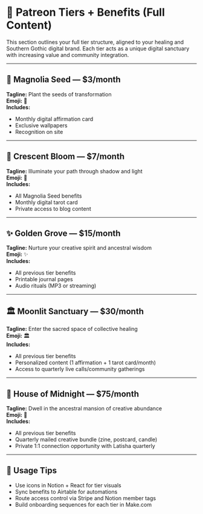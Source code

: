 # 💼 Patreon Tiers + Benefits (Full Content)

This section outlines your full tier structure, aligned to your healing and Southern Gothic digital brand. Each tier acts as a unique digital sanctuary with increasing value and community integration.

---

## 🌱 Magnolia Seed — $3/month
**Tagline:** Plant the seeds of transformation  
**Emoji:** 🌱  
**Includes:**
- Monthly digital affirmation card
- Exclusive wallpapers
- Recognition on site

---

## 🌙 Crescent Bloom — $7/month
**Tagline:** Illuminate your path through shadow and light  
**Emoji:** 🌙  
**Includes:**
- All Magnolia Seed benefits
- Monthly digital tarot card
- Private access to blog content

---

## ✨ Golden Grove — $15/month
**Tagline:** Nurture your creative spirit and ancestral wisdom  
**Emoji:** ✨  
**Includes:**
- All previous tier benefits
- Printable journal pages
- Audio rituals (MP3 or streaming)

---

## 🏛️ Moonlit Sanctuary — $30/month
**Tagline:** Enter the sacred space of collective healing  
**Emoji:** 🏛️  
**Includes:**
- All previous tier benefits
- Personalized content (1 affirmation + 1 tarot card/month)
- Access to quarterly live calls/community gatherings

---

## 🌆 House of Midnight — $75/month
**Tagline:** Dwell in the ancestral mansion of creative abundance  
**Emoji:** 🌆  
**Includes:**
- All previous tier benefits
- Quarterly mailed creative bundle (zine, postcard, candle)
- Private 1:1 connection opportunity with Latisha quarterly

---

## 🧩 Usage Tips

- Use icons in Notion + React for tier visuals
- Sync benefits to Airtable for automations
- Route access control via Stripe and Notion member tags
- Build onboarding sequences for each tier in Make.com

